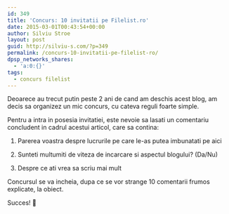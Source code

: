 ```yaml
---
id: 349
title: 'Concurs: 10 invitatii pe Filelist.ro'
date: 2015-03-01T00:43:54+00:00
author: Silviu Stroe
layout: post
guid: http://silviu-s.com/?p=349
permalink: /concurs-10-invitatii-pe-filelist-ro/
dpsp_networks_shares:
  - 'a:0:{}'
tags:
  - concurs filelist
---
```

Deoarece au trecut putin peste 2 ani de cand am deschis acest blog, am decis sa organizez un mic concurs, cu cateva reguli foarte simple.
     
Pentru a intra in posesia invitatiei, este nevoie sa lasati un comentariu concludent in cadrul acestui articol, care sa contina:
  
1. Parerea voastra despre lucrurile pe care le-as putea imbunatati pe aici
  
2. Sunteti multumiti de viteza de incarcare si aspectul blogului? (Da/Nu)
  
3. Despre ce ati vrea sa scriu mai mult
     
Concursul se va incheia, dupa ce se vor strange 10 comentarii frumos explicate, la obiect.
   
Succes! 🙂